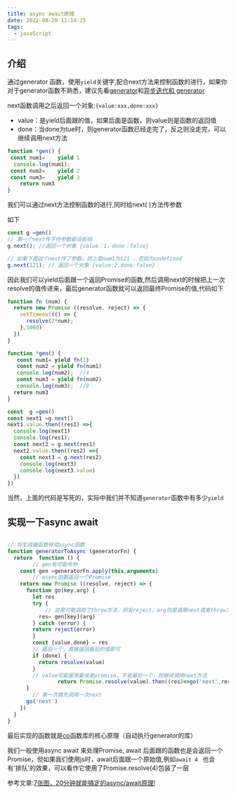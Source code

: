 ```yaml
---
title: async await原理
date: 2022-08-20 11:14:25
tags:
  - javaScript
---
```


## 介绍

通过generator 函数，使用`yield`关键字,配合next方法来控制函数的进行，如果你对于generator函数不熟悉，建议先看[generator](https://zh.javascript.info/generators)和[异步迭代和 generator](https://zh.javascript.info/async-iterators-generators)

next函数调用之后返回一个对象:`{value:xxx,done:xxx}`

- value：是yield后面跟的值，如果后面是函数，则value则是函数的返回值
- done：当done为tue时，则generator函数已经走完了，反之则没走完，可以继续调用next方法



```javascript
function *gen() {
 const num1=	yield 1
  console.log(num1);
 const num2=	yield 2
 const num3=	yield 3
	return num3
}
```

我们可以通过next方法控制函数的进行,同时给next( )方法传参数


如下

```javascript
const g =gen()
// 第一个next传不传参数都没影响
g.next(); //返回一个对象 {value：1，done：false}

// 如果下面这个next传了参数，则上面num1为121 ，否则为undefined
g.next(121); // 返回一个对象 {value:2,done:false} 
```

因此我们可以yield后面跟一个返回Promise的函数,然后调用next的时候把上一次resolve的值传进来，最后generator函数就可以返回最终Promise的值,代码如下


```javascript
function fn (num) {
  return new Promise ((resolve, reject) => {
    setTimeout(() => {
      resolve(2*num);
    },1000)
  })
}

function *gen() {
   const num1= yield fn(1)
   const num2 = yield fn(num1)
   console.log(num2);  //4
   const num3 = yield fn(num2)
   console.log(num3);  //8
  return num3
}

const  g =gen()
const next1 =g.next()
next1.value.then((res1) =>{
  console.log(next1) 
  console.log(res1);
  const next2 = g.next(res1)
  next2.value.then((res2) =>{
    const next3 = g.next(res2)
    console.log(next3)
    console.log(next3.value)
  })
})

```

当然，上面的代码是写死的，实际中我们并不知道`generator`函数中有多少`yield`

## 实现一下async await

```javascript

// 将生成器函数转成async函数
function generatorToAsync (generatorFn) {
  return  function () {
		// gen有可能传参
    const gen =generatorFn.apply(this,arguments)
		// async函数返回一个Promise
    return new Promise ((resolve, reject) => {
      function go(key,arg) {
        let res
        try {
			// 这里可能调用了throw方法，则会reject，arg则是调用next或者throw方法时传递的参数
          res= gen[key](arg)
        } catch (error) {
        return reject(error)
        }
        const {value,done} = res
		// 最后一个，直接返回最后的值即可
        if (done) {
          return resolve(value)
        }
		// value可能是常量或者promise，不是最后一个，则继续调用next方法        
				return Promise.resolve(value).then((res)=>go('next',res),(error) =>go('throw',error))
      }
		// 第一次首先调用一次next
      go('next')
    })
  }
}
```

最后实现的函数就是[co](https://github.com/tj/co)函数库的核心原理（自动执行generator的库）

我们一般使用async await 来处理Promise, await 后面跟的函数也是会返回一个Promise，但如果我们使用js时，await后面跟一个原始值,例如`await 4 ` 也会有'排队'的效果，可以看作它使用了Promise.resolve(4)包装了一层

参考文章:[7张图，20分钟就能搞定的async/await原理!](https://juejin.cn/post/7007031572238958629)



